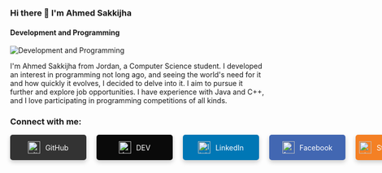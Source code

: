 ### Hi there 👋 I'm Ahmed Sakkijha

#### Development and Programming
![Development and Programming](https://github.blog/wp-content/uploads/2023/09/1200x630-Blog-Master-Half@2x.png?resize=1600%2C850)

I'm Ahmed Sakkijha from Jordan, a Computer Science student. I developed an interest in programming not long ago, and seeing the world's need for it and how quickly it evolves, I decided to delve into it. I aim to pursue it further and explore job opportunities. I have experience with Java and C++, and I love participating in programming competitions of all kinds.

### Connect with me:

<div style="display: flex; gap: 20px;">

<a href="https://github.com/AhmedSakkijha" target="_blank" style="text-decoration: none;">
  <div style="display: flex; align-items: center; justify-content: center; width: 150px; height: 50px; background-color: #333; color: white; border-radius: 5px; box-shadow: 0 4px 8px rgba(0, 0, 0, 0.2); transition: transform 0.3s;">
    <img src="https://cdn.jsdelivr.net/npm/simple-icons@3.0.1/icons/github.svg" alt="github" height="24" style="margin-right: 10px;"/>
    GitHub
  </div>
</a>

<a href="https://dev.to/Marksakkijha" target="_blank" style="text-decoration: none;">
  <div style="display: flex; align-items: center; justify-content: center; width: 150px; height: 50px; background-color: #0a0a0a; color: white; border-radius: 5px; box-shadow: 0 4px 8px rgba(0, 0, 0, 0.2); transition: transform 0.3s;">
    <img src="https://cdn.jsdelivr.net/npm/simple-icons@3.0.1/icons/dev-dot-to.svg" alt="dev" height="24" style="margin-right: 10px;"/>
    DEV
  </div>
</a>

<a href="https://www.linkedin.com/in/AhmedSakkijha/" target="_blank" style="text-decoration: none;">
  <div style="display: flex; align-items: center; justify-content: center; width: 150px; height: 50px; background-color: #0077b5; color: white; border-radius: 5px; box-shadow: 0 4px 8px rgba(0, 0, 0, 0.2); transition: transform 0.3s;">
    <img src="https://cdn.jsdelivr.net/npm/simple-icons@3.0.1/icons/linkedin.svg" alt="linkedin" height="24" style="margin-right: 10px;"/>
    LinkedIn
  </div>
</a>

<a href="https://www.facebook.com/https://www.facebook.com/ahmadsk.sakijha.1?mibextid=ZbWKwL" target="_blank" style="text-decoration: none;">
  <div style="display: flex; align-items: center; justify-content: center; width: 150px; height: 50px; background-color: #4267B2; color: white; border-radius: 5px; box-shadow: 0 4px 8px rgba(0, 0, 0, 0.2); transition: transform 0.3s;">
    <img src="https://cdn.jsdelivr.net/npm/simple-icons@3.0.1/icons/facebook.svg" alt="facebook" height="24" style="margin-right: 10px;"/>
    Facebook
  </div>
</a>

<a href="https://stackoverflow.com/users/https://stackoverflow.com/users/23058477/ahmed-rafiq-sakkijha" target="_blank" style="text-decoration: none;">
  <div style="display: flex; align-items: center; justify-content: center; width: 150px; height: 50px; background-color: #f48024; color: white; border-radius: 5px; box-shadow: 0 4px 8px rgba(0, 0, 0, 0.2); transition: transform 0.3s;">
    <img src="https://cdn.jsdelivr.net/npm/simple-icons@3.0.1/icons/stackoverflow.svg" alt="stackoverflow" height="24" style="margin-right: 10px;"/>
    Stack Overflow
  </div>
</a>

<a href="https://discord.com" target="_blank" style="text-decoration: none;">
  <div style="display: flex; align-items: center; justify-content: center; width: 150px; height: 50px; background-color: #7289DA; color: white; border-radius: 5px; box-shadow: 0 4px 8px rgba(0, 0, 0, 0.2); transition: transform 0.3s;">
    <img src="https://cdn.jsdelivr.net/npm/simple-icons@3.0.1/icons/discord.svg" alt="discord" height="24" style="margin-right: 10px;"/>
    Discord
  </div>
</a>

</div>

<style>
  div:hover {
    transform: scale(1.1);
  }
</style>
